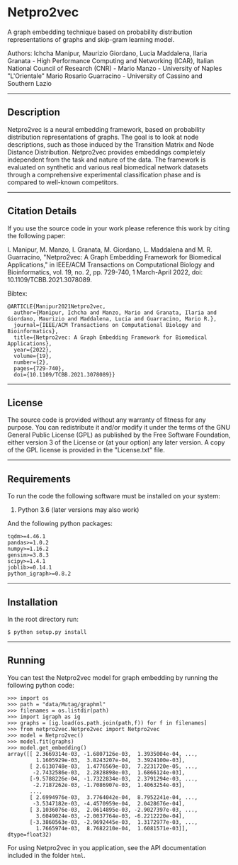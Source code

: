 # Netpro2vec
A graph embedding technique based on probability distribution representations of graphs and skip-gram learning model.

Authors: Ichcha Manipur, Maurizio Giordano, Lucia Maddalena, Ilaria Granata - 
High Performance Computing and Networking (ICAR), Italian National Council of Research (CNR) - 
Mario Manzo - University of Naples "L'Orientale"
Mario Rosario Guarracino - University of Cassino and Southern Lazio

----------------------
Description
----------------------

Netpro2vec is a neural embedding framework, based on probability distribution representations of graphs. The goal is to look at node descriptions, such as those induced by the Transition Matrix and Node Distance Distribution. Netpro2vec provides embeddings completely independent from the task and nature of the data. The framework is evaluated on synthetic and various real biomedical network datasets through a comprehensive experimental classification phase and is compared to well-known competitors.

----------------------
Citation Details
----------------------
  
If you use the source code in your work please reference this work by citing the following paper:

I. Manipur, M. Manzo, I. Granata, M. Giordano, L. Maddalena and M. R. Guarracino, "Netpro2vec: A Graph Embedding Framework for Biomedical Applications," in IEEE/ACM Transactions on Computational Biology and Bioinformatics, vol. 19, no. 2, pp. 729-740, 1 March-April 2022, doi: 10.1109/TCBB.2021.3078089.

Bibtex:

```
@ARTICLE{Manipur2021Netpro2vec,
  author={Manipur, Ichcha and Manzo, Mario and Granata, Ilaria and Giordano, Maurizio and Maddalena, Lucia and Guarracino, Mario R.},
  journal={IEEE/ACM Transactions on Computational Biology and Bioinformatics}, 
  title={Netpro2vec: A Graph Embedding Framework for Biomedical Applications}, 
  year={2022},
  volume={19},
  number={2},
  pages={729-740},
  doi={10.1109/TCBB.2021.3078089}}
```

----------------------
License
----------------------
  
The source code is provided without any warranty of fitness for any purpose.
You can redistribute it and/or modify it under the terms of the
GNU General Public License (GPL) as published by the Free Software Foundation,
either version 3 of the License or (at your option) any later version.
A copy of the GPL license is provided in the "License.txt" file.

----------------------
Requirements
----------------------

To run the code the following software must be installed on your system:

1. Python 3.6 (later versions may also work)

And the following python packages:

```
tqdm>=4.46.1
pandas>=1.0.2
numpy>=1.16.2
gensim>=3.8.3
scipy>=1.4.1
joblib>=0.14.1
python_igraph>=0.8.2
```

----------------------
Installation
----------------------

In the root directory run:

```
$ python setup.py install
```
----------------------
Running
----------------------

You can test the Netpro2vec model for graph embedding by running the following python code:

```
>>> import os
>>> path = "data/Mutag/graphml"
>>> filenames = os.listdir(path)
>>> import igraph as ig 
>>> graphs = [ig.load(os.path.join(path,f)) for f in filenames]
>>> from netpro2vec.Netpro2vec import Netpro2vec
>>> model = Netpro2vec()
>>> model.fit(graphs)
>>> model.get_embedding()
array([[ 2.3669314e-03, -1.6807126e-03,  1.3935004e-04, ...,
         1.1605929e-03,  3.8243207e-04,  3.3924100e-03],
       [ 2.6130748e-03,  1.4776569e-03,  7.2231720e-05, ...,
        -2.7432586e-03,  2.2828898e-03,  1.6866124e-03],
       [-9.5788226e-04, -1.7322834e-03,  2.3791294e-03, ...,
        -2.7187262e-03, -1.7086907e-03,  1.4063254e-03],
       ...,
       [ 2.6994976e-03,  3.7764042e-04,  8.7952241e-04, ...,
        -3.5347182e-03, -4.4570959e-04,  2.0428676e-04],
       [ 3.1036076e-03,  2.0614895e-03, -2.9027397e-03, ...,
         3.6049024e-03, -2.0037764e-03, -6.2212220e-04],
       [-3.3860563e-03, -2.9692445e-03,  1.3172977e-03, ...,
         1.7665974e-03,  8.7682210e-04,  1.6081571e-03]], dtype=float32)
```

For using Netpro2vec in you application, see the API documentation included in the folder <code>html</code>.
